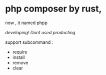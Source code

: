 # php composer by rust, 

now , it named phpp

*developing! Dont used producting*


support subcommand :

- require
- install
- remove
- clear
